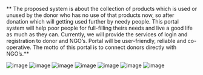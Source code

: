 ** The proposed system is about the collection of products which is used or
unused by the donor who has no use of that products now, so after donation
which will getting used further by needy people. This portal system will help
poor people for full-filling theirs needs and live a good life as much as they
can. Currently, we will provide the services of login and registration to
donor and NGO’s. Portal will be user-friendly, reliable and co-operative.
The motto of this portal is to connect donors directly with NGO’s.**

![image](https://github.com/Piya308/Tathaastu/assets/70933451/93cc40dd-a585-4f36-bd66-f32efb146180)
![image](https://github.com/Piya308/Tathaastu/assets/70933451/bc495137-aa53-45a3-bd11-a3c4ea6ed6fe)
![image](https://github.com/Piya308/Tathaastu/assets/70933451/2ab9d12e-406d-4d89-8832-f2b2df89d974)
![image](https://github.com/Piya308/Tathaastu/assets/70933451/a580edeb-bf0a-49c9-b59d-b96307d3113d)
![image](https://github.com/Piya308/Tathaastu/assets/70933451/1b89aec5-f457-460b-abc9-81a8538e30f6)
![image](https://github.com/Piya308/Tathaastu/assets/70933451/dca4143a-c53f-4c51-b6f2-9eaae72293b6)
![image](https://github.com/Piya308/Tathaastu/assets/70933451/1f0f358a-7a15-4a4d-8837-a8b9b85b18ed)


